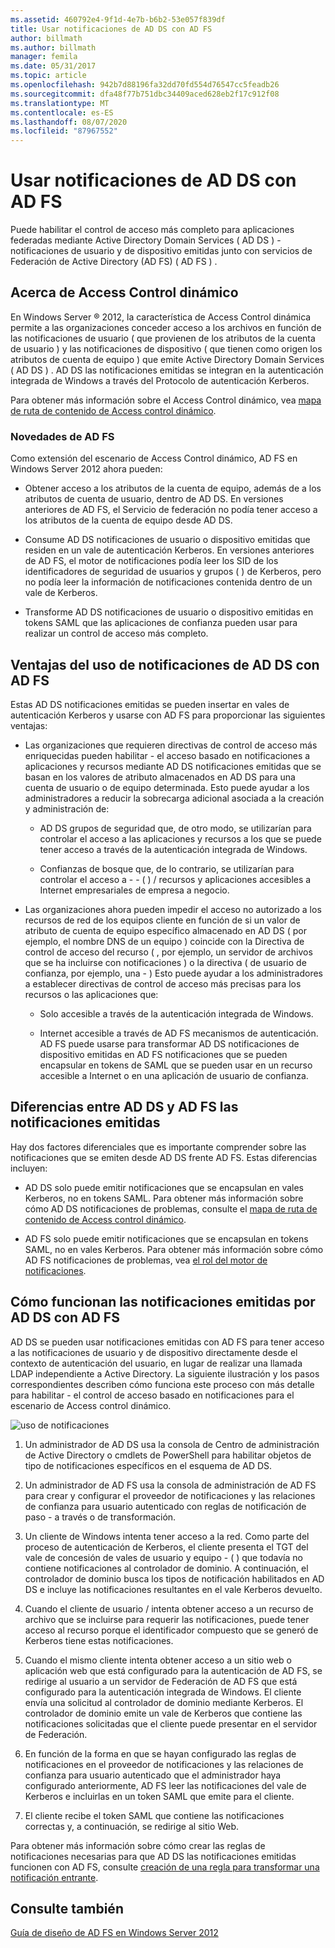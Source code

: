 ```yaml
---
ms.assetid: 460792e4-9f1d-4e7b-b6b2-53e057f839df
title: Usar notificaciones de AD DS con AD FS
author: billmath
ms.author: billmath
manager: femila
ms.date: 05/31/2017
ms.topic: article
ms.openlocfilehash: 942b7d88196fa32dd70fd554d76547cc5feadb26
ms.sourcegitcommit: dfa48f77b751dbc34409aced628eb2f17c912f08
ms.translationtype: MT
ms.contentlocale: es-ES
ms.lasthandoff: 08/07/2020
ms.locfileid: "87967552"
---
```

# <a name="using-ad-ds-claims-with-ad-fs"></a>Usar notificaciones de AD DS con AD FS


Puede habilitar el control de acceso más completo para aplicaciones federadas mediante Active Directory Domain Services \( AD DS \) \- notificaciones de usuario y de dispositivo emitidas junto con servicios de Federación de Active Directory (AD FS) \( AD FS \) .

## <a name="about-dynamic-access-control"></a>Acerca de Access Control dinámico
En Windows Server &reg; 2012, la característica de Access Control dinámica permite a las organizaciones conceder acceso a los archivos en función de las notificaciones de usuario \( que provienen de los atributos de la cuenta de usuario \) y las notificaciones de dispositivo \( que tienen como origen los atributos de cuenta de equipo \) que emite Active Directory Domain Services \( AD DS \) . AD DS las notificaciones emitidas se integran en la autenticación integrada de Windows a través del Protocolo de autenticación Kerberos.

Para obtener más información sobre el Access Control dinámico, vea [mapa de ruta de contenido de Access control dinámico](../../solution-guides/Dynamic-Access-Control--Scenario-Overview.md#BKMK_APP).

### <a name="whats-new-in-ad-fs"></a>Novedades de AD FS
Como extensión del escenario de Access Control dinámico, AD FS en Windows Server 2012 ahora pueden:

-   Obtener acceso a los atributos de la cuenta de equipo, además de a los atributos de cuenta de usuario, dentro de AD DS. En versiones anteriores de AD FS, el Servicio de federación no podía tener acceso a los atributos de la cuenta de equipo desde AD DS.

-   Consume AD DS notificaciones de usuario o dispositivo emitidas que residen en un vale de autenticación Kerberos. En versiones anteriores de AD FS, el motor de notificaciones podía leer los SID de los identificadores de seguridad de usuarios y grupos \( \) de Kerberos, pero no podía leer la información de notificaciones contenida dentro de un vale de Kerberos.

-   Transforme AD DS notificaciones de usuario o dispositivo emitidas en tokens SAML que las aplicaciones de confianza pueden usar para realizar un control de acceso más completo.

## <a name="benefits-of-using-ad-ds-claims-with-ad-fs"></a>Ventajas del uso de notificaciones de AD DS con AD FS
Estas AD DS notificaciones emitidas se pueden insertar en vales de autenticación Kerberos y usarse con AD FS para proporcionar las siguientes ventajas:

-   Las organizaciones que requieren directivas de control de acceso más enriquecidas pueden habilitar \- el acceso basado en notificaciones a aplicaciones y recursos mediante AD DS notificaciones emitidas que se basan en los valores de atributo almacenados en AD DS para una cuenta de usuario o de equipo determinada. Esto puede ayudar a los administradores a reducir la sobrecarga adicional asociada a la creación y administración de:

    -   AD DS grupos de seguridad que, de otro modo, se utilizarían para controlar el acceso a las aplicaciones y recursos a los que se puede tener acceso a través de la autenticación integrada de Windows.

    -   Confianzas de bosque que, de lo contrario, se utilizarían para controlar el acceso a \- \- \( \) \/ recursos y aplicaciones accesibles a Internet empresariales de empresa a negocio.

-   Las organizaciones ahora pueden impedir el acceso no autorizado a los recursos de red de los equipos cliente en función de si un valor de atributo de cuenta de equipo específico almacenado en AD DS \( por ejemplo, el nombre DNS de un equipo \) coincide con la Directiva de control de acceso del recurso \( , por ejemplo, un servidor de archivos que se ha incluirse con notificaciones \) o la directiva \( de usuario de confianza, por ejemplo, una \- \) Esto puede ayudar a los administradores a establecer directivas de control de acceso más precisas para los recursos o las aplicaciones que:

    -   Solo accesible a través de la autenticación integrada de Windows.

    -   Internet accesible a través de AD FS mecanismos de autenticación. AD FS puede usarse para transformar AD DS notificaciones de dispositivo emitidas en AD FS notificaciones que se pueden encapsular en tokens de SAML que se pueden usar en un recurso accesible a Internet o en una aplicación de usuario de confianza.

## <a name="differences-between-ad-ds-and-ad-fs-issued-claims"></a>Diferencias entre AD DS y AD FS las notificaciones emitidas
Hay dos factores diferenciales que es importante comprender sobre las notificaciones que se emiten desde AD DS frente AD FS. Estas diferencias incluyen:

-   AD DS solo puede emitir notificaciones que se encapsulan en vales Kerberos, no en tokens SAML. Para obtener más información sobre cómo AD DS notificaciones de problemas, consulte el [mapa de ruta de contenido de Access control dinámico](../../solution-guides/Dynamic-Access-Control--Scenario-Overview.md#BKMK_APP).

-   AD FS solo puede emitir notificaciones que se encapsulan en tokens SAML, no en vales Kerberos. Para obtener más información sobre cómo AD FS notificaciones de problemas, vea [el rol del motor de notificaciones](../../ad-fs/technical-reference/The-Role-of-the-Claims-Engine.md).

## <a name="how-ad-ds-issued-claims-work-with-ad-fs"></a>Cómo funcionan las notificaciones emitidas por AD DS con AD FS
AD DS se pueden usar notificaciones emitidas con AD FS para tener acceso a las notificaciones de usuario y de dispositivo directamente desde el contexto de autenticación del usuario, en lugar de realizar una llamada LDAP independiente a Active Directory. La siguiente ilustración y los pasos correspondientes describen cómo funciona este proceso con más detalle para habilitar \- el control de acceso basado en notificaciones para el escenario de Access control dinámico.

![uso de notificaciones](media/UsingADDSClaimswithADFS.gif)

1.  Un administrador de AD DS usa la consola de Centro de administración de Active Directory o cmdlets de PowerShell para habilitar objetos de tipo de notificaciones específicos en el esquema de AD DS.

2.  Un administrador de AD FS usa la consola de administración de AD FS para crear y configurar el proveedor de notificaciones y las relaciones de confianza para usuario autenticado con reglas de notificación de paso \- a través o de transformación.

3.  Un cliente de Windows intenta tener acceso a la red. Como parte del proceso de autenticación de Kerberos, el cliente presenta el TGT del vale de concesión de vales de usuario y equipo \- \( \) que todavía no contiene notificaciones al controlador de dominio. A continuación, el controlador de dominio busca los tipos de notificación habilitados en AD DS e incluye las notificaciones resultantes en el vale Kerberos devuelto.

4.  Cuando el cliente de usuario \/ intenta obtener acceso a un recurso de archivo que se incluirse para requerir las notificaciones, puede tener acceso al recurso porque el identificador compuesto que se generó de Kerberos tiene estas notificaciones.

5.  Cuando el mismo cliente intenta obtener acceso a un sitio web o aplicación web que está configurado para la autenticación de AD FS, se redirige al usuario a un servidor de Federación de AD FS que está configurado para la autenticación integrada de Windows. El cliente envía una solicitud al controlador de dominio mediante Kerberos. El controlador de dominio emite un vale de Kerberos que contiene las notificaciones solicitadas que el cliente puede presentar en el servidor de Federación.

6.  En función de la forma en que se hayan configurado las reglas de notificaciones en el proveedor de notificaciones y las relaciones de confianza para usuario autenticado que el administrador haya configurado anteriormente, AD FS leer las notificaciones del vale de Kerberos e incluirlas en un token SAML que emite para el cliente.

7.  El cliente recibe el token SAML que contiene las notificaciones correctas y, a continuación, se redirige al sitio Web.

Para obtener más información sobre cómo crear las reglas de notificaciones necesarias para que AD DS las notificaciones emitidas funcionen con AD FS, consulte [creación de una regla para transformar una notificación entrante](../../ad-fs/operations/Create-a-Rule-to-Transform-an-Incoming-Claim.md).

## <a name="see-also"></a>Consulte también
[Guía de diseño de AD FS en Windows Server 2012](AD-FS-Design-Guide-in-Windows-Server-2012.md)
